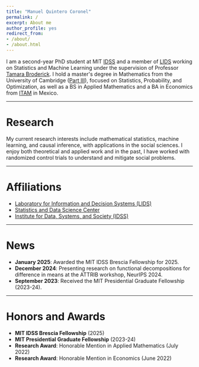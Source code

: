 ```yaml
---
title: "Manuel Quintero Coronel"
permalink: /
excerpt: About me
author_profile: yes
redirect_from:
- /about/
- /about.html
---
```


I am a second-year PhD student at MIT [IDSS](https://idss.mit.edu/) and a member of [LIDS](https://lids.mit.edu/) working on Statistics and Machine Learning under the supervision of Professor [Tamara Broderick](https://tamarabroderick.com/). I hold a master's degree in Mathematics from the University of Cambridge ([Part III](https://en.wikipedia.org/wiki/Part_III_of_the_Mathematical_Tripos)), focused on Statistics, Probability, and Optimization, as well as a BS in Applied Mathematics and a BA in Economics from [ITAM](https://www.itam.mx/) in Mexico.

------

Research
======

My current research interests include mathematical statistics, machine learning, and causal inference, with applications in the social sciences. I enjoy both theoretical and applied work and in the past, I have worked with randomized control trials to understand and mitigate social problems.

------

Affiliations
======

* [Laboratory for Information and Decision Systems (LIDS)](https://lids.mit.edu/)
* [Statistics and Data Science Center](https://stat.mit.edu/)
* [Institute for Data, Systems, and Society (IDSS)](https://idss.mit.edu/)

------

News
======  
* **January 2025**: Awarded the MIT IDSS Brescia Fellowship for 2025.  
* **December 2024**: Presenting research on functional decompositions for difference in means at the ATTRIB workshop, NeurIPS 2024.  
* **September 2023**: Received the MIT Presidential Graduate Fellowship (2023-24).  

---

Honors and Awards
======  
* **MIT IDSS Brescia Fellowship** (2025)  
* **MIT Presidential Graduate Fellowship** (2023-24)  
* **Research Award**: Honorable Mention in Applied Mathematics (July 2022)  
* **Research Award**: Honorable Mention in Economics (June 2022)  

